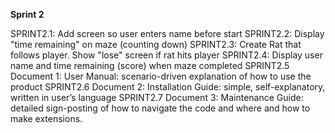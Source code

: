 **Sprint 2**

SPRINT2.1: Add screen so user enters name before start
SPRINT2.2: Display "time remaining" on maze (counting down)
SPRINT2.3: Create Rat that follows player. Show "lose" screen if rat hits player
SPRINT2.4: Display user name and time remaining (score) when maze completed
SPRINT2.5 Document 1: User Manual: scenario-driven explanation of how to use the product
SPRINT2.6 Document 2: Installation Guide: simple, self-explanatory, written in user’s language
SPRINT2.7 Document 3: Maintenance Guide: detailed sign-posting of how to navigate the code and where and how to make extensions.